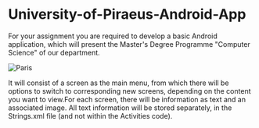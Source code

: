 # University-of-Piraeus-Android-App
For your assignment you are required to develop a basic Android application, which will present the Master's Degree Programme "Computer Science" of our department.

<img src="https://user-images.githubusercontent.com/100516014/203850691-a5474262-f775-453c-a4f8-f0e9d3366f5b.png" alt="Paris" text-align= "center">

It will consist of a screen as the main menu, from which there will be options to switch to corresponding new screens, depending on the content you want to view.For each screen, there will be information as text and an associated image. All text information will be stored separately, in the Strings.xml file (and not within the Activities code).


